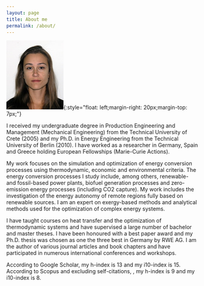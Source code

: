 ```yaml
---
layout: page
title: About me
permalink: /about/
---
```


![Fontina Petrakopoulou](/files/fontina_profile.jpg){:style="float: left;margin-right: 20px;margin-top: 7px;"}

I received my undergraduate degree in Production Engineering and Management
(Mechanical Engineering) from the Technical University of Crete (2005) and my Ph.D. in
Energy Engineering from the Technical University of Berlin (2010).
I have worked as a researcher in Germany,
Spain and Greece holding European Fellowships (Marie-Curie Actions).

My work focuses on the simulation and optimization of energy conversion processes
using thermodynamic, economic and environmental criteria. The energy conversion
processes I study include, among others, renewable- and fossil-based power plants,
biofuel generation processes and zero-emission energy processes
(including CO2 capture). My work includes the investigation of the
energy autonomy of remote regions fully based on renewable sources.
I am an expert on exergy-based methods and analytical methods used
for the optimization of complex energy systems.

I have taught courses on heat transfer and the optimization of thermodynamic
systems and have supervised a large number of bachelor and master theses.
I have been honoured with a best paper award and my Ph.D. thesis was chosen
as one the three best in Germany by RWE AG. I am the author of various journal
articles and book chapters and have participated in numerous international
conferences and workshops.

According to Google Scholar, my h-index is 13 and my i10-index is 15.
According to Scopus and excluding self-citations, , my h-index is 9 and my
i10-index is 8. 
